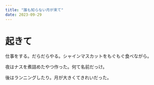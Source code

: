 ```yaml
---
title: "誰も知らない月が来て"
date: 2023-09-29
---
```


# 起きて
仕事をする。だらだらやる。シャインマスカットをもぐもぐ食べながら。

夜はナスを煮詰めたやつ作った。何て名前だっけ。

後はランニングしたり。月が大きくてきれいだった。